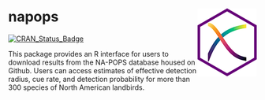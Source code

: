 # napops <img src="man/figures/logo.png" align="right"/>

[![CRAN_Status_Badge](http://www.r-pkg.org/badges/version/napops)](https://cran.r-project.org/package=napops)

This package provides an R interface for users to download results from the NA-POPS database housed on Github. Users can access estimates of effective detection radius, cue rate, and detection probability for more than 300 species of North American landbirds.
